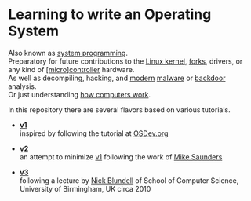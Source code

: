 # Learning to write an Operating System

Also known as [system programming](https://en.wikipedia.org/wiki/System_programming).  
Preparatory for future contributions to the [Linux kernel](http://www.linuxfoundation.org/publications/linux-foundation/who-writes-linux-2015), [forks](https://coreos.com/), drivers,
or any kind of [[micro]controller](https://www.raspberrypi.org/) hardware.  
As well as decompiling, hacking, and [modern](https://en.wikipedia.org/wiki/Ransomware) [malware](https://zeltser.com/build-malware-analysis-toolkit/) or [backdoor](http://www.theregister.co.uk/2016/01/27/stamos_slams_rsa_conference/) analysis.  
Or just understanding [how computers work](http://www.keylinkcomputers.co.uk/Tom/TOMSimulator/tomsimulator.htm).  
  
In this repository there are several flavors based on various tutorials.

- **[v1](v1)**  
  inspired by following the tutorial at [OSDev.org](http://wiki.osdev.org/Main_Page)

- **[v2](v2)**  
  an attempt to minimize [v1](v1)
  following the work of [Mike Saunders](https://github.com/mig-hub/mikeOS)

- **[v3](v3)**  
  following a lecture by [Nick Blundell](https://www.cs.bham.ac.uk/~exr/lectures/opsys/10_11/lectures/os-dev.pdf)
  of School of Computer Science, University of Birmingham, UK
  circa 2010
